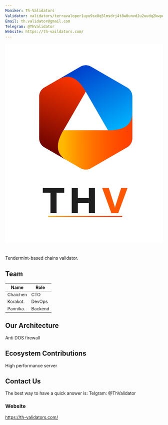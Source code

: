 ```yaml
---
Moniker: Th-Validators
Validator: validators/terravaloper1uyu9sx8q5lmsdrj4t8w0unvd2u2uudq2kwpuxu
Email: th.validator@gmail.com
Telegram: @ThValidator
Website: https://th-vaildators.com/
---
```


 ![wavelogo](thvalidator.png)

# <moniker> 
Tendermint-based chains validator.

## Team



| Name            | Role    | 
| --------------- | ------- | 
| Chaichen        | CTO     | 
| Korakot.        | DevOps  | 
| Pannika.        | Backend | 

## Our Architecture
Anti DOS firewall

## Ecosystem Contributions

High performance server
## Contact Us

The best way to have a quick answer is:  Telgram: @ThValidator

### Website

https://th-validators.com/
